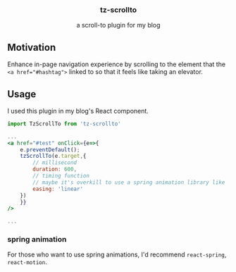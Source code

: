 <div align="center">
<h3>tz-scrollto</h3>
<p>a scroll-to plugin for my blog</p>

</div>

## Motivation

Enhance in-page navigation experience by scrolling to the element that the `<a href="#hashtag">` linked to so that it feels like taking an elevator.

## Usage

I used this plugin in my blog's React component.

```jsx
import TzScrollTo from 'tz-scrollto'

...
<a href="#test" onClick={e=>{
    e.preventDefault();
    tzScrollTo(e.target,{
        // millisecond
        duration: 600,
        // timing function
        // maybe it's overkill to use a spring animation library like `react-spring`
        easing: 'linear'
    })
    }}
/>

...

```

### spring animation

For those who want to use spring animations, I'd recommend `react-spring`, `react-motion`.
